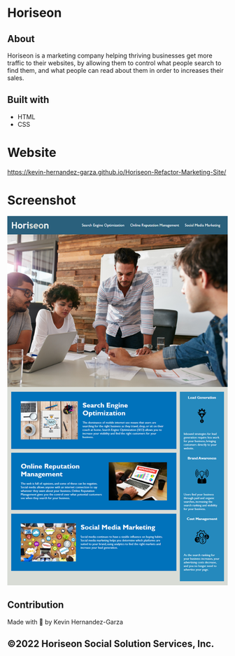 # Horiseon

## About
Horiseon is a marketing company helping thriving businesses get more traffic to their websites, by allowing them to control what people search to find them, and what people can read about them in order to increases their sales.

## Built with
* HTML
* CSS

# Website
https://kevin-hernandez-garza.github.io/Horiseon-Refactor-Marketing-Site/

# Screenshot

![Mockup!](assets/images/challenge-1-mock-up.png)

## Contribution
Made with 💜 by Kevin Hernandez-Garza

## ©️2022 Horiseon Social Solution Services, Inc. 
